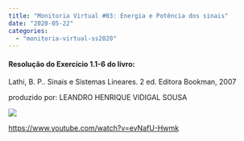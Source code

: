 ```yaml
---
title: "Monitoria Virtual #03: Energia e Potência dos sinais"
date: "2020-05-22"
categories: 
  - "monitoria-virtual-ss2020"
---
```


#### Resolução do Exercício 1.1-6 do livro:  
Lathi, B. P.. Sinais e Sistemas Lineares. 2 ed. Editora Bookman, 2007

produzido por: LEANDRO HENRIQUE VIDIGAL SOUSA

![](exercicios116-1024x576.png)

https://www.youtube.com/watch?v=evNafU-Hwmk
